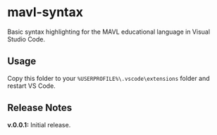 # mavl-syntax

Basic syntax highlighting for the MAVL educational language in Visual Studio Code.

## Usage

Copy this folder to your `%USERPROFILE%\.vscode\extensions` folder and restart VS Code.

## Release Notes

**v.0.0.1:** Initial release.
